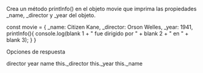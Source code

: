 Crea un método printInfo() en el objeto movie que imprima las propiedades _name, _director y _year del objeto.

const movie = {
  _name: Citizen Kane,
  _director: Orson Welles,
  _year: 1941,
  printInfo(){
    console.log(blank 1 + " fue dirigido por " + blank 2 + " en " + blank 3);
  }
}

Opciones de respuesta

director
year
name
this._director
this._year
this._name
